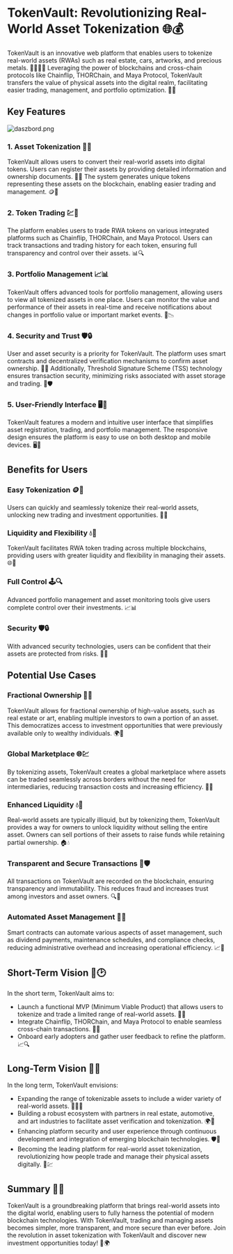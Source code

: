 # TokenVault: Revolutionizing Real-World Asset Tokenization 🌐💰

TokenVault is an innovative web platform that enables users to tokenize real-world assets (RWAs) such as real estate, cars, artworks, and precious metals. 🏡🚗🎨🥇 Leveraging the power of blockchains and cross-chain protocols like Chainflip, THORChain, and Maya Protocol, TokenVault transfers the value of physical assets into the digital realm, facilitating easier trading, management, and portfolio optimization. 🔗✨

## Key Features

![daszbord.png](https://cdn.dorahacks.io/static/files/1910b17db00bda2a624d3bf4387b6b28.png)

### 1. Asset Tokenization 📜🔐
TokenVault allows users to convert their real-world assets into digital tokens. Users can register their assets by providing detailed information and ownership documents. 📝📁 The system generates unique tokens representing these assets on the blockchain, enabling easier trading and management. 🪙🌉

### 2. Token Trading 💹🔄
The platform enables users to trade RWA tokens on various integrated platforms such as Chainflip, THORChain, and Maya Protocol. Users can track transactions and trading history for each token, ensuring full transparency and control over their assets. 📊🔍

### 3. Portfolio Management 📈📊
TokenVault offers advanced tools for portfolio management, allowing users to view all tokenized assets in one place. Users can monitor the value and performance of their assets in real-time and receive notifications about changes in portfolio value or important market events. 📲📉

### 4. Security and Trust 🛡️🔒
User and asset security is a priority for TokenVault. The platform uses smart contracts and decentralized verification mechanisms to confirm asset ownership. 📝🔗 Additionally, Threshold Signature Scheme (TSS) technology ensures transaction security, minimizing risks associated with asset storage and trading. 🧩🛡️

### 5. User-Friendly Interface 🖥️📱
TokenVault features a modern and intuitive user interface that simplifies asset registration, trading, and portfolio management. The responsive design ensures the platform is easy to use on both desktop and mobile devices. 🖥️📱

## Benefits for Users

### Easy Tokenization 🪙🔄
Users can quickly and seamlessly tokenize their real-world assets, unlocking new trading and investment opportunities. 🚀💸

### Liquidity and Flexibility 💧🔄
TokenVault facilitates RWA token trading across multiple blockchains, providing users with greater liquidity and flexibility in managing their assets. 🌐💸

### Full Control 🕹️🔍
Advanced portfolio management and asset monitoring tools give users complete control over their investments. 📈📊

### Security 🛡️🔒
With advanced security technologies, users can be confident that their assets are protected from risks. 🧩🔐

## Potential Use Cases

### Fractional Ownership 🏡🔗
TokenVault allows for fractional ownership of high-value assets, such as real estate or art, enabling multiple investors to own a portion of an asset. This democratizes access to investment opportunities that were previously available only to wealthy individuals. 🌍🔄

### Global Marketplace 🌐💹
By tokenizing assets, TokenVault creates a global marketplace where assets can be traded seamlessly across borders without the need for intermediaries, reducing transaction costs and increasing efficiency. 🚀💱

### Enhanced Liquidity 💧🚀
Real-world assets are typically illiquid, but by tokenizing them, TokenVault provides a way for owners to unlock liquidity without selling the entire asset. Owners can sell portions of their assets to raise funds while retaining partial ownership. 🏠💧

### Transparent and Secure Transactions 📜🛡️
All transactions on TokenVault are recorded on the blockchain, ensuring transparency and immutability. This reduces fraud and increases trust among investors and asset owners. 🔍🔗

### Automated Asset Management 🤖🔧
Smart contracts can automate various aspects of asset management, such as dividend payments, maintenance schedules, and compliance checks, reducing administrative overhead and increasing operational efficiency. 📈🔧

## Short-Term Vision 🎯🕑
In the short term, TokenVault aims to:
- Launch a functional MVP (Minimum Viable Product) that allows users to tokenize and trade a limited range of real-world assets. 🚀🔄
- Integrate Chainflip, THORChain, and Maya Protocol to enable seamless cross-chain transactions. 🔗✨
- Onboard early adopters and gather user feedback to refine the platform. 📈🔍

## Long-Term Vision 🌟🔮
In the long term, TokenVault envisions:
- Expanding the range of tokenizable assets to include a wider variety of real-world assets. 🏡🚗🎨
- Building a robust ecosystem with partners in real estate, automotive, and art industries to facilitate asset verification and tokenization. 🌍🤝
- Enhancing platform security and user experience through continuous development and integration of emerging blockchain technologies. 🛡️🔧
- Becoming the leading platform for real-world asset tokenization, revolutionizing how people trade and manage their physical assets digitally. 🌟💹

## Summary 📜💡
TokenVault is a groundbreaking platform that brings real-world assets into the digital world, enabling users to fully harness the potential of modern blockchain technologies. With TokenVault, trading and managing assets becomes simpler, more transparent, and more secure than ever before. Join the revolution in asset tokenization with TokenVault and discover new investment opportunities today! 🚀🌍